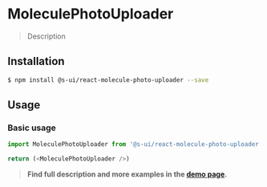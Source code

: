 # MoleculePhotoUploader

> Description

<!-- ![](./assets/preview.png) -->

## Installation

```sh
$ npm install @s-ui/react-molecule-photo-uploader --save
```

## Usage

### Basic usage
```js
import MoleculePhotoUploader from '@s-ui/react-molecule-photo-uploader'

return (<MoleculePhotoUploader />)
```


> **Find full description and more examples in the [demo page](#).**